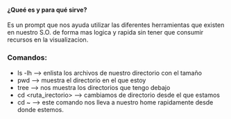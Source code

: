 #### **¿Queé es y para qué sirve?**
Es un prompt que nos ayuda utilizar las diferentes herramientas que existen en nuestro S.O. de forma mas logica y rapida sin tener que consumir recursos en la visualizacion.

### **Comandos:**
- ls -lh --> enlista los archivos de nuestro directorio con el tamaño
- pwd --> muestra el directorio en el que estoy
- tree --> nos muestra los directorios que tengo debajo
- cd <ruta_irectorio> --> cambiamos de directorio desde el que estamos
- cd ~ --> este comando nos lleva a nuestro home rapidamente desde donde estemos.
